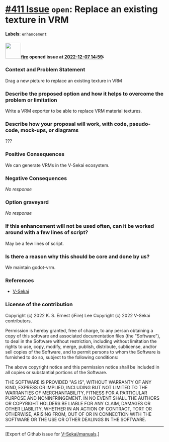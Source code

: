 # [\#411 Issue](https://github.com/V-Sekai/manuals/issues/411) `open`: Replace an existing texture in VRM
**Labels**: `enhancement`


#### <img src="https://avatars.githubusercontent.com/u/32321?u=c2e06a3d2b49a467aa907e54aa259516440267cc&v=4" width="50">[fire](https://github.com/fire) opened issue at [2022-12-07 14:59](https://github.com/V-Sekai/manuals/issues/411):

### Context and Problem Statement

Drag a new picture to replace an existing texture in VRM

### Describe the proposed option and how it helps to overcome the problem or limitation

Write a VRM exporter to be able to replace VRM material textures.

### Describe how your proposal will work, with code, pseudo-code, mock-ups, or diagrams

???

### Positive Consequences

We can generate VRMs in the V-Sekai ecosystem.

### Negative Consequences

_No response_

### Option graveyard

_No response_

### If this enhancement will not be used often, can it be worked around with a few lines of script?

May be a few lines of script.

### Is there a reason why this should be core and done by us?

We maintain godot-vrm.

### References

- [V-Sekai](https://v-sekai.org/)


### License of the contribution

Copyright (c) 2022 K. S. Ernest (iFire) Lee
Copyright (c) 2022 V-Sekai contributors.

Permission is hereby granted, free of charge, to any person obtaining a copy of this software and associated documentation files (the "Software"), to deal in the Software without restriction, including without limitation the rights to use, copy, modify, merge, publish, distribute, sublicense, and/or sell copies of the Software, and to permit persons to whom the Software is furnished to do so, subject to the following conditions:

The above copyright notice and this permission notice shall be included in all copies or substantial portions of the Software.

THE SOFTWARE IS PROVIDED "AS IS", WITHOUT WARRANTY OF ANY KIND, EXPRESS OR IMPLIED, INCLUDING BUT NOT LIMITED TO THE WARRANTIES OF MERCHANTABILITY, FITNESS FOR A PARTICULAR PURPOSE AND NONINFRINGEMENT. IN NO EVENT SHALL THE AUTHORS OR COPYRIGHT HOLDERS BE LIABLE FOR ANY CLAIM, DAMAGES OR OTHER LIABILITY, WHETHER IN AN ACTION OF CONTRACT, TORT OR OTHERWISE, ARISING FROM, OUT OF OR IN CONNECTION WITH THE SOFTWARE OR THE USE OR OTHER DEALINGS IN THE SOFTWARE.





-------------------------------------------------------------------------------



[Export of Github issue for [V-Sekai/manuals](https://github.com/V-Sekai/manuals).]
